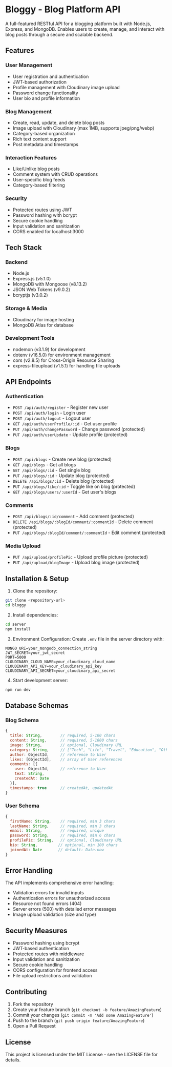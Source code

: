 # Bloggy - Blog Platform API

A full-featured RESTful API for a blogging platform built with Node.js, Express, and MongoDB. Enables users to create, manage, and interact with blog posts through a secure and scalable backend.

## Features

### User Management
- User registration and authentication
- JWT-based authorization
- Profile management with Cloudinary image upload
- Password change functionality
- User bio and profile information

### Blog Management
- Create, read, update, and delete blog posts
- Image upload with Cloudinary (max 1MB, supports jpeg/png/webp)
- Category-based organization
- Rich text content support
- Post metadata and timestamps

### Interaction Features
- Like/Unlike blog posts
- Comment system with CRUD operations
- User-specific blog feeds
- Category-based filtering

### Security
- Protected routes using JWT
- Password hashing with bcrypt
- Secure cookie handling
- Input validation and sanitization
- CORS enabled for localhost:3000

## Tech Stack

### Backend
- Node.js
- Express.js (v5.1.0)
- MongoDB with Mongoose (v8.13.2)
- JSON Web Tokens (v9.0.2)
- bcryptjs (v3.0.2)

### Storage & Media
- Cloudinary for image hosting
- MongoDB Atlas for database

### Development Tools
- nodemon (v3.1.9) for development
- dotenv (v16.5.0) for environment management
- cors (v2.8.5) for Cross-Origin Resource Sharing
- express-fileupload (v1.5.1) for handling file uploads

## API Endpoints

### Authentication
- `POST /api/auth/register` - Register new user
- `POST /api/auth/login` - Login user
- `POST /api/auth/logout` - Logout user
- `GET /api/auth/userProfile/:id` - Get user profile
- `PUT /api/auth/changePassword` - Change password (protected)
- `PUT /api/auth/userUpdate` - Update profile (protected)

### Blogs
- `POST /api/blogs` - Create new blog (protected)
- `GET /api/blogs` - Get all blogs
- `GET /api/blogs/:id` - Get single blog
- `PUT /api/blogs/:id` - Update blog (protected)
- `DELETE /api/blogs/:id` - Delete blog (protected)
- `PUT /api/blogs/like/:id` - Toggle like on blog (protected)
- `GET /api/blogs/users/:userId` - Get user's blogs

### Comments
- `POST /api/blogs/:id/comment` - Add comment (protected)
- `DELETE /api/blogs/:blogId/comment/:commentId` - Delete comment (protected)
- `PUT /api/blogs/:blogId/comment/:commentId` - Edit comment (protected)

### Media Upload
- `PUT /api/upload/profilePic` - Upload profile picture (protected)
- `PUT /api/upload/blogImage` - Upload blog image (protected)

## Installation & Setup

1. Clone the repository:
```bash
git clone <repository-url>
cd bloggy
```

2. Install dependencies:
```bash
cd server
npm install
```

3. Environment Configuration:
Create `.env` file in the server directory with:
```env
MONGO_URI=your_mongodb_connection_string
JWT_SECRET=your_jwt_secret
PORT=5000
CLOUDINARY_CLOUD_NAME=your_cloudinary_cloud_name
CLOUDINARY_API_KEY=your_cloudinary_api_key
CLOUDINARY_API_SECRET=your_cloudinary_api_secret
```

4. Start development server:
```bash
npm run dev
```

## Database Schemas

### Blog Schema
```javascript
{
  title: String,        // required, 5-100 chars
  content: String,      // required, 5-1000 chars
  image: String,        // optional, Cloudinary URL
  category: String,     // ["Tech", "Life", "Travel", "Education", "Other"]
  author: ObjectId,     // reference to User
  likes: [ObjectId],    // array of User references
  comments: [{
    user: ObjectId,     // reference to User
    text: String,
    createdAt: Date
  }],
  timestamps: true      // createdAt, updatedAt
}
```

### User Schema
```javascript
{
  firstName: String,    // required, min 3 chars
  lastName: String,     // required, min 3 chars
  email: String,        // required, unique
  password: String,     // required, min 6 chars
  profilePic: String,   // optional, Cloudinary URL
  bio: String,         // optional, min 100 chars
  joinedAt: Date       // default: Date.now
}
```

## Error Handling

The API implements comprehensive error handling:
- Validation errors for invalid inputs
- Authentication errors for unauthorized access
- Resource not found errors (404)
- Server errors (500) with detailed error messages
- Image upload validation (size and type)

## Security Measures

- Password hashing using bcrypt
- JWT-based authentication
- Protected routes with middleware
- Input validation and sanitization
- Secure cookie handling
- CORS configuration for frontend access
- File upload restrictions and validation

## Contributing

1. Fork the repository
2. Create your feature branch (`git checkout -b feature/AmazingFeature`)
3. Commit your changes (`git commit -m 'Add some AmazingFeature'`)
4. Push to the branch (`git push origin feature/AmazingFeature`)
5. Open a Pull Request

## License

This project is licensed under the MIT License - see the LICENSE file for details.
